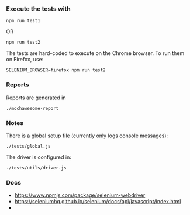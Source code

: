 ### Execute the tests with
```
npm run test1
```
OR
```
npm run test2
```
The tests are hard-coded to execute on the Chrome browser.
To run them on Firefox, use:
```
SELENIUM_BROWSER=firefox npm run test2
```

### Reports
Reports are generated in 
```
./mochawesome-report 
```

### Notes
There is a global setup file (currently only logs console messages):
```
./tests/global.js
```

The driver is configured in:
```
./tests/utils/driver.js
```

### Docs
 - https://www.npmjs.com/package/selenium-webdriver
 - https://seleniumhq.github.io/selenium/docs/api/javascript/index.html
 - 